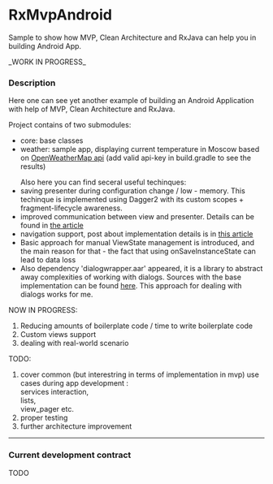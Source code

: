 # RxMvpAndroid
Sample to show how MVP, Clean Architecture and RxJava can help you in building Android App.
<p>_WORK IN PROGRESS_</p>

<h3> Description </h3>
Here one can see yet another example of building an Android Application with help of MVP, Clean Architecture and RxJava.

Project contains of two submodules:
<ul>
  <li>core: base classes</li>
  <li>weather: sample app, displaying current temperature in Moscow based on <a href="http://openweathermap.org/api">OpenWeatherMap api</a> (add valid api-key in build.gradle to see the results)</li>
</ul>

<ul>Also here you can find seceral useful techinques:
<li>
saving presenter during configuration change / low - memory. This techinque is implemented using Dagger2 with its custom scopes + fragment-lifecycle awareness.
</li>
<li>
improved communication  between view and presenter. Details can be found in <a href="https://medium.com/@nbarishok/on-communication-between-v-and-p-in-android-mvp-16caf773e1a5#.hfuq2ddex">the article</a>
</li>
<li>
navigation support, post about implementation details is in <a href="https://medium.com/@nbarishok/on-navigation-in-android-mvp-d26065586dcd#.oilhpvcr1">this article</a>
</li>
<li>
Basic approach for manual  ViewState management is introduced, and the main reason for that - the fact that using onSaveInstanceState can lead to data loss
</li>
<li>
Also dependency 'dialogwrapper.aar' appeared, it is a library to abstract away complexities of working with dialogs. Sources with the base implementation can be found <a href="https://github.com/nbarishok/DialogFragmentTinyWrapper"> here</a>. This approach for dealing with dialogs works for me.
</li>
</ul>


NOW IN PROGRESS:
<ol>
<li>Reducing amounts of boilerplate code / time to write boilerplate code</li>
<li>Custom views support</li>
<li>dealing with real-world scenario</li>
</ol>

TODO:
<ol>
<li>cover common (but interestring in terms of implementation in mvp) use cases during app development : <br />
services interaction,<br />
lists,<br /> 
view_pager etc.<br /> 
</li>
<li>proper testing</li>
<li>further architecture improvement</li>
</ol>
<hr />
<h3>Current development contract</h3>
<p> TODO </p>
